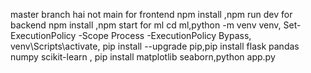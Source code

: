 master branch hai not main
for frontend
npm install ,npm run dev
for backend
npm install ,npm start
for ml
cd ml,python -m venv venv, Set-ExecutionPolicy -Scope Process -ExecutionPolicy Bypass, venv\Scripts\activate, pip install --upgrade pip,pip install flask pandas numpy scikit-learn , pip install matplotlib seaborn,python app.py